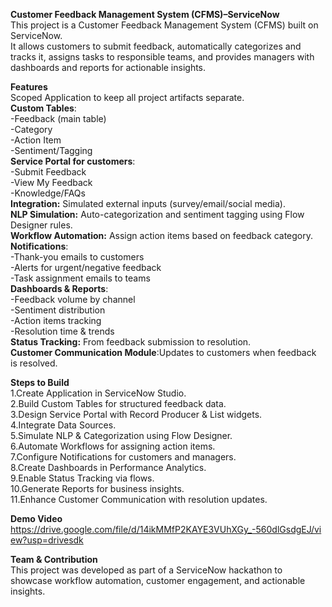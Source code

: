**Customer Feedback Management System (CFMS)–ServiceNow**  
This project is a Customer Feedback Management System (CFMS) built on ServiceNow.  
It allows customers to submit feedback, automatically categorizes and tracks it, assigns tasks to responsible teams, and provides managers with dashboards and reports for actionable insights.  

**Features**  
Scoped Application to keep all project artifacts separate.  
**Custom Tables**:  
-Feedback (main table)  
-Category  
-Action Item  
-Sentiment/Tagging   
**Service Portal for customers**:  
-Submit Feedback  
-View My Feedback  
-Knowledge/FAQs    
**Integration:** Simulated external inputs (survey/email/social media).  
**NLP Simulation:** Auto-categorization and sentiment tagging using Flow Designer rules.  
**Workflow Automation:** Assign action items based on feedback category.  
**Notifications**:  
-Thank-you emails to customers  
-Alerts for urgent/negative feedback  
-Task assignment emails to teams  
**Dashboards & Reports**:  
-Feedback volume by channel  
-Sentiment distribution  
-Action items tracking   
-Resolution time & trends  
**Status Tracking:** From feedback submission to resolution.  
**Customer Communication Module**:Updates to customers when feedback is resolved.  

**Steps to Build**  
1.Create Application in ServiceNow Studio.   
2.Build Custom Tables for structured feedback data.   
3.Design Service Portal with Record Producer & List widgets.    
4.Integrate Data Sources.     
5.Simulate NLP & Categorization using Flow Designer.      
6.Automate Workflows for assigning action items.  
7.Configure Notifications for customers and managers.  
8.Create Dashboards in Performance Analytics.  
9.Enable Status Tracking via flows.  
10.Generate Reports for business insights.  
11.Enhance Customer Communication with resolution updates.  

**Demo Video**  
https://drive.google.com/file/d/14ikMMfP2KAYE3VUhXGy_-560dlGsdgEJ/view?usp=drivesdk  

**Team & Contribution**  
This project was developed as part of a ServiceNow hackathon to showcase workflow automation, customer engagement, and actionable insights.

